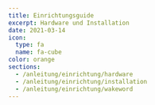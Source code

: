 ```yaml
---
title: Einrichtungsguide
excerpt: Hardware und Installation
date: 2021-03-14
icon:
  type: fa
  name: fa-cube
color: orange
sections:
  - /anleitung/einrichtung/hardware
  - /anleitung/einrichtung/installation
  - /anleitung/einrichtung/wakeword
---
```

